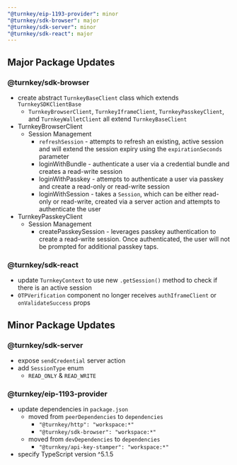 ```yaml
---
"@turnkey/eip-1193-provider": minor
"@turnkey/sdk-browser": major
"@turnkey/sdk-server": minor
"@turnkey/sdk-react": major
---
```


## Major Package Updates

### @turnkey/sdk-browser

- create abstract `TurnkeyBaseClient` class which extends `TurnkeySDKClientBase`
  - `TurnkeyBrowserClient`, `TurnkeyIframeClient`, `TurnkeyPasskeyClient`, and `TurnkeyWalletClient` all extend `TurnkeyBaseClient`
- TurnkeyBrowserClient
  - Session Management
    - `refreshSession` - attempts to refresh an existing, active session and will extend the session expiry using the `expirationSeconds` parameter
    - loginWithBundle - authenticate a user via a credential bundle and creates a read-write session
    - loginWithPasskey - attempts to authenticate a user via passkey and create a read-only or read-write session
    - loginWithSession - takes a `Session`, which can be either read-only or read-write, created via a server action and attempts to authenticate the user
- TurnkeyPasskeyClient
  - Session Management
    - createPasskeySession - leverages passkey authentication to create a read-write session. Once authenticated, the user will not be prompted for additional passkey taps.

### @turnkey/sdk-react

- update `TurnkeyContext` to use new `.getSession()` method to check if there is an active session
- `OTPVerification` component no longer receives `authIframeClient` or `onValidateSuccess` props

## Minor Package Updates

### @turnkey/sdk-server

- expose `sendCredential` server action
- add `SessionType` enum
  - `READ_ONLY` & `READ_WRITE`

### @turnkey/eip-1193-provider

- update dependencies in `package.json`
  - moved from `peerDependencies` to `dependencies`
    - `"@turnkey/http": "workspace:*"`
    - `"@turnkey/sdk-browser": "workspace:*"`
  - moved from `devDependencies` to `dependencies`
    - `"@turnkey/api-key-stamper": "workspace:*"`
- specify TypeScript version ^5.1.5
